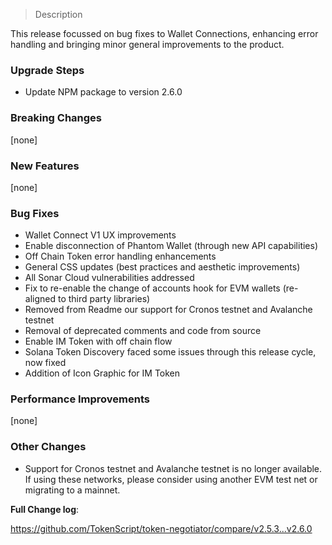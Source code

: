 > Description

This release focussed on bug fixes to Wallet Connections, enhancing error handling and bringing minor general improvements to the product.

### Upgrade Steps

* Update NPM package to version 2.6.0

### Breaking Changes

[none]

### New Features

[none]

### Bug Fixes

* Wallet Connect V1 UX improvements
* Enable disconnection of Phantom Wallet (through new API capabilities)
* Off Chain Token error handling enhancements
* General CSS updates (best practices and aesthetic improvements)
* All Sonar Cloud vulnerabilities addressed
* Fix to re-enable the change of accounts hook for EVM wallets (re-aligned to third party libraries)
* Removed from Readme our support for Cronos testnet and Avalanche testnet
* Removal of deprecated comments and code from source 
* Enable IM Token with off chain flow
* Solana Token Discovery faced some issues through this release cycle, now fixed
* Addition of Icon Graphic for IM Token

### Performance Improvements

[none]
 
### Other Changes

* Support for Cronos testnet and Avalanche testnet is no longer available. If using these networks, please consider using another EVM test net or migrating to a mainnet.

**Full Change log**:

https://github.com/TokenScript/token-negotiator/compare/v2.5.3...v2.6.0
